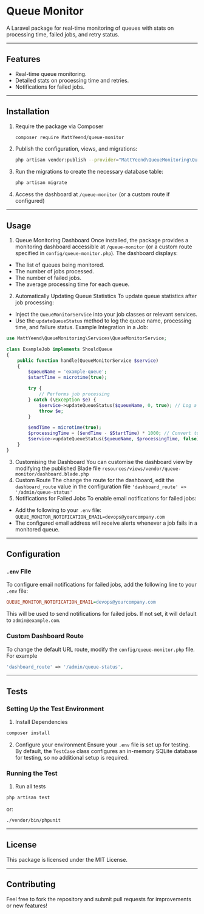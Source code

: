 # Queue Monitor

A Laravel package for real-time monitoring of queues with stats on processing time, failed jobs, and retry status.

--- 

## Features
- Real-time queue monitoring.
- Detailed stats on processing time and retries.
- Notifications for failed jobs.

--- 

## Installation
1. Require the package via Composer
    ```bash
    composer require MattYeend/queue-monitor
    ```
2. Publish the configuration, views, and migrations: 
    ```bash
    php artisan vendor:publish --provider="MattYeend\QueueMonitoring\QueueMonitoringServiceProvider"
    ```
3. Run the migrations to create the necessary database table:
    ```bash
    php artisan migrate
    ```
4. Access the dashboard at `/queue-monitor` (or a custom route if configured)

---

## Usage
1. Queue Monitoring Dashboard
Once installed, the package provides a monitoring dashboard accessible at `/queue-monitor` (or a custom route specified in `config/queue-monitor.php`). The dashboard displays:
- The list of queues being monitored.
- The number of jobs processed.
- The number of failed jobs.
- The average processing time for each queue.
2. Automatically Updating Queue Statistics
To update queue statistics after job processing: 
- Inject the `QueueMonitorService` into your job classes or relevant services.
- Use the `updateQueueStatus` method to log the queue name, processing time, and failure status.
Example Integration in a Job:
```php
use MattYeend\QueueMonitoring\Services\QueueMonitorService;

class ExampleJob implements ShouldQueue
{
    public function handle(QueueMonitorService $service)
    {
        $queueName = 'example-queue';
        $startTime = microtime(true);

        try {
            // Performs job processing
        } catch (\Exception $e) {
            $service->updateQueueStatus($queueName, 0, true); // Log a failed job
            throw $e;
        }

        $endTime = microtime(true);
        $processingTime = ($endTime - $StartTime) * 1000; // Convert to milliseconds
        $service->updateQueueStatus($queueName, $processingTime, false); // Log a successful job
    }
}
```
3. Customising the Dashboard
You can customise the dashboard view by modifying the published Blade file
`resources/views/vendor/queue-monitor/dashboard.blade.php`
4. Custom Route
The change the route for the dashboard, edit the `dashboard_route` value in the configuration file
`'dashboard_route' => '/admin/queue-status'`
5. Notifications for Failed Jobs
To enable email notifications for failed jobs:
- Add the following to your `.env` file:
`QUEUE_MONITOR_NOTIFICATION_EMAIL=devops@yourcompany.com`
- The configured email address will receive alerts whenever a job fails in a monitored queue.

---

## Configuration
### `.env` File
To configure email notifications for failed jobs, add the following line to your `.env` file:
```ini
QUEUE_MONITOR_NOTIFICATION_EMAIL=devops@yourcompany.com
```
This will be used to send notifications for failed jobs. If not set, it will default to `admin@example.com`.
### Custom Dashboard Route
To change the default URL route, modify the `config/queue-monitor.php` file. For example
```php
'dashboard_route' => '/admin/queue-status',
```

---

## Tests
### Setting Up the Test Environment
1. Install Dependencies
```bash
composer install
```
2. Configure your environment
Ensure your `.env` file is set up for testing. By default, the `TestCase` class configures an in-memory SQLite database for testing, so no additional setup is required.

### Running the Test
1. Run all tests
```bash
php artisan test
```
or:
```bash
./vendor/bin/phpunit
```

---

## License
This package is licensed under the MIT License.

---

## Contributing
Feel free to fork the repository and submit pull requests for improvements or new features!
